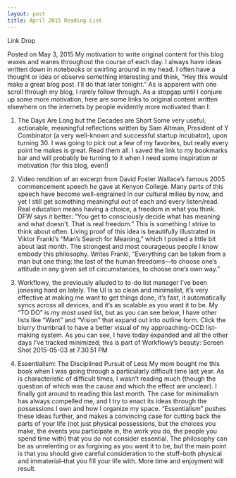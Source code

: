 ```yaml
---
layout: post
title: April 2015 Reading List
---
```

Link Drop

Posted on	May 3, 2015
My motivation to write original content for this blog waxes and wanes throughout the course of each day. I always have ideas written down in notebooks or swirling around in my head. I often have a thought or idea or observe something interesting and think, “Hey this would make a great blog post. I’ll do that later tonight.” As is apparent with one scroll through my blog, I rarely follow through. As a stopgap until I conjure up some more motivation, here are some links to original content written elsewhere on the internets by people evidently more motivated than I:

1) The Days Are Long but the Decades are Short
Some very useful, actionable, meaningful reflections written by Sam Altman, President of Y Combinator (a very well-known and successful startup incubator), upon turning 30. I was going to pick out a few of my favorites, but really every point he makes is great. Read them all. I saved the link to my bookmarks bar and will probably be turning to it when I need some inspiration or motivation (for this blog, even!)

2) Video rendition of an excerpt from David Foster Wallace’s famous 2005 commencement speech he gave at Kenyon College. Many parts of this speech have become well-engrained in our cultural milieu by now, and yet I still get something meaningful out of each and every listen/read. Real education means having a choice, a freedom in what you think. DFW says it better: “You get to consciously decide what has meaning and what doesn’t. That is real freedom.” This is something I strive to think about often. Living proof of this idea is beautifully illustrated in Viktor Frankl’s “Man’s Search for Meaning,” which I posted a little bit about last month. The strongest and most courageous people I know embody this philosophy. Writes Frankl, “Everything can be taken from a man but one thing: the last of the human freedoms—to choose one’s attitude in any given set of circumstances, to choose one’s own way.”

3) Workflowy, the previously alluded to to-do list manager I’ve been jonesing hard on lately. The UI is so clean and minimalist, it’s very effective at making me want to get things done, it’s fast, it automatically syncs across all devices, and it’s as scalable as you want it to be. My “TO DO” is my most used list, but as you can see below, I have other lists like “Want” and “Vision” that expand out into outline form. Click the blurry thumbnail to have a better visual of my approaching-OCD list-making system. As you can see, I have today expanded and all the other days I’ve tracked minimized; this is part of Workflowy’s beauty:
Screen Shot 2015-05-03 at 7.30.51 PM

4) Essentialism: The Disciplined Pursuit of Less
My mom bought me this book when I was going through a particularly difficult time last year. As is characteristic of difficult times, I wasn’t reading much (though the question of which was the cause and which the effect are unclear). I finally got around to reading this last month.
The case for minimalism has always compelled me, and I try to enact its ideas through the possessions I own and how I organize my space. “Essentialism” pushes these ideas further, and makes a convincing case for cutting back the parts of your life (not just physical possessions, but the choices you make, the events you participate in, the work you do, the people you spend time with) that you do not consider essential. The philosophy can be as unrelenting or as forgiving as you want it to be, but the main point is that you should give careful consideration to the stuff–both physical and immaterial–that you fill your life with. More time and enjoyment will result.